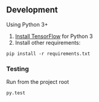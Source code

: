 
## Development

Using Python 3+

1. [Install TensorFlow](https://github.com/tensorflow/tensorflow/blob/master/tensorflow/g3doc/get_started/os_setup.md) for Python 3
2. Install other requirements:
```
pip install -r requirements.txt
```

### Testing

Run from the project root
```
py.test
```

